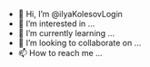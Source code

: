 - 👋 Hi, I’m @ilyaKolesovLogin
- 👀 I’m interested in ...
- 🌱 I’m currently learning ...
- 💞️ I’m looking to collaborate on ...
- 📫 How to reach me ...

<!---
ilyaKolesovLogin/ilyaKolesovLogin is a ✨ special ✨ repository because its `README.md` (this file) appears on your GitHub profile.
You can click the Preview link to take a look at your changes.
--->
